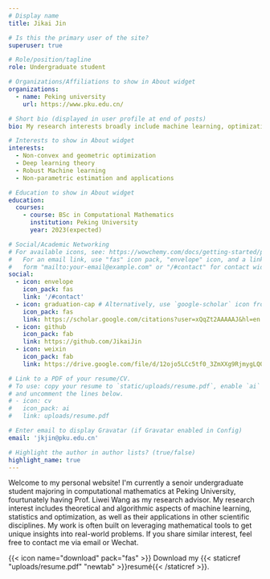 ```yaml
---
# Display name
title: Jikai Jin

# Is this the primary user of the site?
superuser: true

# Role/position/tagline
role: Undergraduate student

# Organizations/Affiliations to show in About widget
organizations:
  - name: Peking university
    url: https://www.pku.edu.cn/

# Short bio (displayed in user profile at end of posts)
bio: My research interests broadly include machine learning, optimization and statistics.

# Interests to show in About widget
interests:
  - Non-convex and geometric optimization
  - Deep learning theory 
  - Robust Machine learning
  - Non-parametric estimation and applications

# Education to show in About widget
education:
  courses:
    - course: BSc in Computational Mathematics
      institution: Peking University
      year: 2023(expected)

# Social/Academic Networking
# For available icons, see: https://wowchemy.com/docs/getting-started/page-builder/#icons
#   For an email link, use "fas" icon pack, "envelope" icon, and a link in the
#   form "mailto:your-email@example.com" or "/#contact" for contact widget.
social:
  - icon: envelope
    icon_pack: fas
    link: '/#contact'
  - icon: graduation-cap # Alternatively, use `google-scholar` icon from `ai` icon pack
    icon_pack: fas
    link: https://scholar.google.com/citations?user=xQqZt2AAAAAJ&hl=en
  - icon: github
    icon_pack: fab
    link: https://github.com/JikaiJin
  - icon: weixin
    icon_pack: fab
    link: https://drive.google.com/file/d/12ojo5LCc5tf0_3ZmXXg9RjmygLQOg3ZS/view?usp=sharing

# Link to a PDF of your resume/CV.
# To use: copy your resume to `static/uploads/resume.pdf`, enable `ai` icons in `params.toml`,
# and uncomment the lines below.
# - icon: cv
#   icon_pack: ai
#   link: uploads/resume.pdf

# Enter email to display Gravatar (if Gravatar enabled in Config)
email: 'jkjin@pku.edu.cn'

# Highlight the author in author lists? (true/false)
highlight_name: true
---
```


Welcome to my personal website! I'm currently a senoir undergraduate student majoring in computational mathematics at Peking University, fourtunately having Prof. Liwei Wang as my research advisor. My research interest includes theoretical and algorithmic aspects of machine learning, statistics and optimization, as well as their applications in other scientific disciplines. My work is often built on leveraging mathematical tools to get unique insights into real-world problems. If you share similar interest, feel free to contact me via email or Wechat.

{{< icon name="download" pack="fas" >}} Download my {{< staticref "uploads/resume.pdf" "newtab" >}}resumé{{< /staticref >}}.
